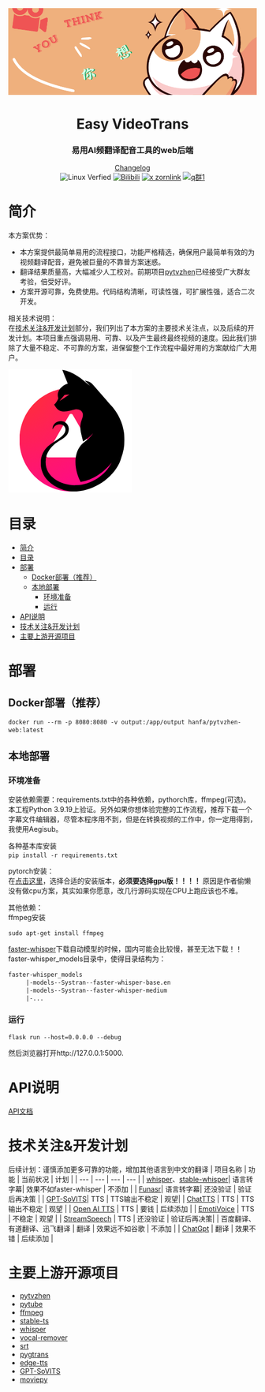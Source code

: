 
<div align="center"><a name="readme-top"></a>

<a href="https://x.com/Lafe8088" target="_blank">
  <img src="assets/cartography.png" alt="alt text">
</a>

<h1>Easy VideoTrans</h1>
<h3>
易用AI频翻译配音工具的web后端<br /> 
</h3>

<div style="text-align: center;">

[Changelog](./doc/change_log.md) <br>
![Linux Verfied](https://img.shields.io/badge/Linux-Verfied-brightgreen) 
[![Bilibili](https://img.shields.io/badge/Bilibili-蓝色硫酸铜-FF69B4?style=flat&logo=bilibili)](https://space.bilibili.com/278134)
[![x zornlink](https://img.shields.io/twitter/url/https/twitter.com/cloudposse.svg?style=social&label=Follow%20%40Zornlink)](https://x.com/zornlink)
[![q群1](https://img.shields.io/badge/企鹅群-536918174-1EBAFC?style=flat&logo=tencentqq)](https://qm.qq.com/q/pJMgV3liiO)
</div>

</div>

# 简介  

本方案优势：
- 本方案提供最简单易用的流程接口，功能严格精选，确保用户最简单有效的为视频翻译配音，避免被巨量的不靠普方案迷惑。<br>
- 翻译结果质量高，大幅减少人工校对。前期项目<a href="https://github.com/CuSO4Gem/pytvzhen">pytvzhen</a>已经接受广大群友考验，倍受好评。<br>
- 方案开源可靠，免费使用。代码结构清晰，可读性强，可扩展性强，适合二次开发。


相关技术说明：  
在[技术关注&开发计划](#技术关注开发计划)部分，我们列出了本方案的主要技术关注点，以及后续的开发计划。本项目重点强调易用、可靠、以及产生最终最终视频的速度。因此我们排除了大量不稳定、不可靠的方案，进保留整个工作流程中最好用的方案献给广大用户。

<img src="assets/logo.png" alt="图片">


# 目录
- [简介](#简介)
- [目录](#目录)
- [部署](#部署)
  - [Docker部署（推荐）](#docker部署推荐)
  - [本地部署](#本地部署)
    - [环境准备](#环境准备)
    - [运行](#运行)
- [API说明](#api说明)
- [技术关注\&开发计划](#技术关注开发计划)
- [主要上游开源项目](#主要上游开源项目)

# 部署

## Docker部署（推荐）
```shell
docker run --rm -p 8080:8080 -v output:/app/output hanfa/pytvzhen-web:latest
```


## 本地部署
### 环境准备
安装依赖需要：requirements.txt中的各种依赖，pythorch库，ffmpeg(可选)。本工程Python 3.9.19上验证。另外如果你想体验完整的工作流程，推荐下载一个字幕文件编辑器，尽管本程序用不到，但是在转换视频的工作中，你一定用得到，我使用Aegisub。

各种基本库安装  
``
pip install -r requirements.txt
``

pytorch安装：  
在[点击这里](https://pytorch.org/get-started/locally/)，选择合适的安装版本，**必须要选择gpu版！！！！** 原因是作者偷懒没有做cpu方案，其实如果你愿意，改几行源码实现在CPU上跑应该也不难。

其他依赖：  
ffmpeg安装  
```
sudo apt-get install ffmpeg
```
[faster-whisper](https://github.com/SYSTRAN/faster-whisper/)下载自动模型的时候，国内可能会比较慢，甚至无法下载！！faster-whisper_models目录中，使得目录结构为：
```
faster-whisper_models
     |-models--Systran--faster-whisper-base.en
     |-models--Systran--faster-whisper-medium
     |-...
```

### 运行
```
flask run --host=0.0.0.0 --debug
```

然后浏览器打开http://127.0.0.1:5000.

# API说明
[API文档](./doc/api.md)

# 技术关注&开发计划
后续计划：谨慎添加更多可靠的功能，增加其他语言到中文的翻译
| 项目名称 | 功能 | 当前状况 | 计划 |
| --- | --- | --- | --- |
| [whisper](https://github.com/openai/whisper)、[stable-whisper](https://github.com/jianfch/stable-ts)| 语言转字幕| 效果不如faster-whisper | 不添加 |
| [Funasr](https://gitcode.com/alibaba-damo-academy/FunASR/)| 语言转字幕| 还没验证 | 验证后再决策 |
| [GPT-SoVITS](https://github.com/RVC-Boss/GPT-SoVITS)| TTS | TTS输出不稳定 | 观望|
| [ChatTTS](https://github.com/2noise/ChatTTS) | TTS | TTS输出不稳定 | 观望 |
| [Open AI TTS](https://platform.openai.com/docs/guides/text-to-speech) | TTS | 要钱 | 后续添加 |
| [EmotiVoice](https://github.com/netease-youdao/EmotiVoice) | TTS | 不稳定 | 观望 |
| [StreamSpeech](https://github.com/ictnlp/StreamSpeech) | TTS | 还没验证 | 验证后再决策|
| 百度翻译、有道翻译、迅飞翻译 | 翻译 | 效果远不如谷歌 | 不添加 |
| [ChatGpt](https://chatgpt.com) | 翻译 | 效果不错 | 后续添加 |



# 主要上游开源项目
 - [pytvzhen](https://github.com/CuSO4Gem/pytvzhen)
 - [pytube](https://github.com/pytube/pytube)
 - [ffmpeg](https://ffmpeg.org/)
 - [stable-ts](https://github.com/jianfch/stable-ts)
 - [whisper](https://github.com/openai/whisper)
 - [vocal-remover](https://github.com/tsurumeso/vocal-remover/releases)
 - [srt](https://srt.readthedocs.io/en/latest/api.html)
 - [pygtrans](https://github.com/foyoux/pygtrans)
 - [edge-tts](https://github.com/hasscc/hass-edge-tts)
 - [GPT-SoVITS](https://github.com/RVC-Boss/GPT-SoVITS)
 - [moviepy](https://github.com/Zulko/moviepy)

